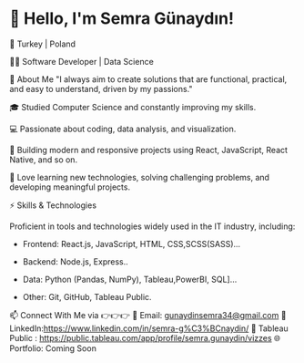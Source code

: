 # 👋 Hello, I'm Semra Günaydın!

📍 Turkey | Poland

🧑‍💻 Software Developer | Data Science

🚀 About Me "I always aim to create solutions that are functional, practical, and easy to understand, driven by my passions."


🎓 Studied Computer Science and constantly improving my skills.

💻 Passionate about coding, data analysis, and visualization.

🔨 Building modern and responsive projects using React, JavaScript, React Native, and so on.

🧩 Love learning new technologies, solving challenging problems, and developing meaningful projects.

⚡ Skills & Technologies

  Proficient in tools and technologies widely used in the IT industry, including:

- Frontend: React.js, JavaScript, HTML, CSS,SCSS(SASS)...

- Backend: Node.js, Express..

- Data:  Python (Pandas, NumPy), Tableau,PowerBI, SQL]...

- Other: Git, GitHub, Tableau Public.

📫 Connect With Me via 👉👉👉
💌 Email: gunaydinsemra34@gmail.com
💼 LinkedIn:https://www.linkedin.com/in/semra-g%C3%BCnaydin/
🔭 Tableau Public : https://public.tableau.com/app/profile/semra.gunaydin/vizzes
🌐 Portfolio: Coming Soon
